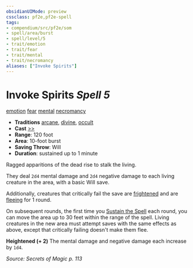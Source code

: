 ```yaml
---
obsidianUIMode: preview
cssclass: pf2e,pf2e-spell
tags:
- compendium/src/pf2e/som
- spell/area/burst
- spell/level/5
- trait/emotion
- trait/fear
- trait/mental
- trait/necromancy
aliases: ["Invoke Spirits"]
---
```

# Invoke Spirits *Spell 5*   
[emotion](emotion.md "Emotion Effect Trait")  [fear](Reference/Rules/Traits/fear.md "Fear Effect Trait")  [mental](mental.md "Mental Effect Trait")  [necromancy](necromancy.md "Necromancy School Trait")  

- **Traditions** [arcane](arcane.md "Arcane Tradition Trait"), [divine](divine.md "Divine Tradition Trait"), [occult](occult.md "Occult Tradition Trait")
- **Cast** [>>](chapter-9-playing-the-game.md#Actions "Two-Action") 
- **Range**: 120 foot
- **Area**: 10-foot burst
- **Saving Throw**: Will
- **Duration**: sustained up to 1 minute

Ragged apparitions of the dead rise to stalk the living.

They deal `2d4` mental damage and `2d4` negative damage to each living creature in the area, with a basic Will save.

Additionally, creatures that critically fail the save are [frightened](conditions.md#Frightened) and are [fleeing](conditions.md#Fleeing) for 1 round.

On subsequent rounds, the first time you [Sustain the Spell](sustain-a-spell.md) each round, you can move the area up to 30 feet within the range of the spell. Living creatures in the new area must attempt saves with the same effects as above, except that critically failing doesn't make them flee.

**Heightened (+ 2)** The mental damage and negative damage each increase by `1d4`.

*Source: Secrets of Magic p. 113*
